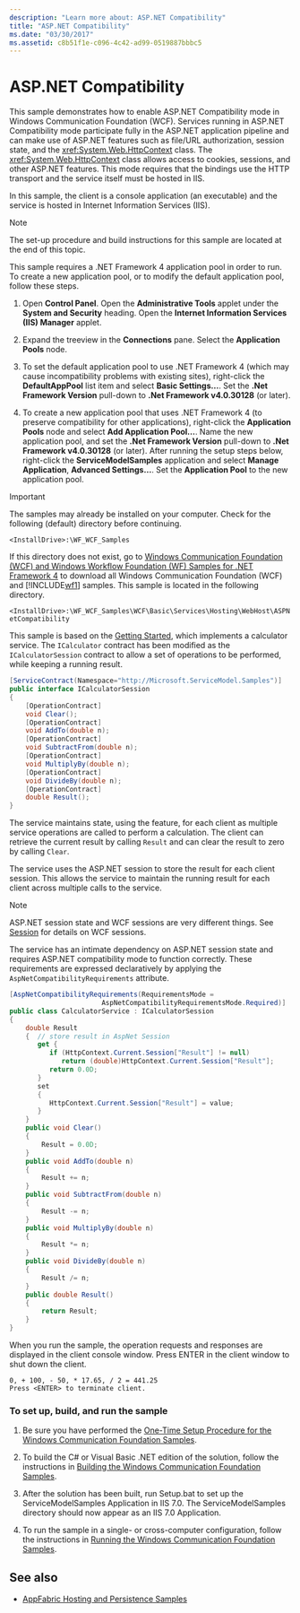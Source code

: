 ```yaml
---
description: "Learn more about: ASP.NET Compatibility"
title: "ASP.NET Compatibility"
ms.date: "03/30/2017"
ms.assetid: c8b51f1e-c096-4c42-ad99-0519887bbbc5
---
```

# ASP.NET Compatibility

This sample demonstrates how to enable ASP.NET Compatibility mode in Windows Communication Foundation (WCF). Services running in ASP.NET Compatibility mode participate fully in the ASP.NET application pipeline and can make use of ASP.NET features such as file/URL authorization, session state, and the <xref:System.Web.HttpContext> class. The <xref:System.Web.HttpContext> class allows access to cookies, sessions, and other ASP.NET features. This mode requires that the bindings use the HTTP transport and the service itself must be hosted in IIS.

In this sample, the client is a console application (an executable) and the service is hosted in Internet Information Services (IIS).

> [!NOTE]
> The set-up procedure and build instructions for this sample are located at the end of this topic.

This sample requires a .NET Framework 4 application pool in order to run. To create a new application pool, or to modify the default application pool, follow these steps.

1. Open **Control Panel**.  Open the **Administrative Tools** applet under the **System and Security** heading. Open the **Internet Information Services (IIS) Manager** applet.

2. Expand the treeview in the **Connections** pane. Select the **Application Pools** node.

3. To set the default application pool to use .NET Framework 4 (which may cause incompatibility problems with existing sites), right-click the **DefaultAppPool** list item and select **Basic Settings…**. Set the **.Net Framework Version** pull-down to **.Net Framework v4.0.30128** (or later).

4. To create a new application pool that uses .NET Framework 4 (to preserve compatibility for other applications), right-click the **Application Pools** node and select **Add Application Pool…**. Name the new application pool, and set the **.Net Framework Version** pull-down to **.Net Framework v4.0.30128** (or later). After running the setup steps below, right-click the **ServiceModelSamples** application and select **Manage Application**, **Advanced Settings…**. Set the **Application Pool** to the new application pool.

> [!IMPORTANT]
> The samples may already be installed on your computer. Check for the following (default) directory before continuing.
>
> `<InstallDrive>:\WF_WCF_Samples`
>
> If this directory does not exist, go to [Windows Communication Foundation (WCF) and Windows Workflow Foundation (WF) Samples for .NET Framework 4](https://www.microsoft.com/download/details.aspx?id=21459) to download all Windows Communication Foundation (WCF) and [!INCLUDE[wf1](../../../../includes/wf1-md.md)] samples. This sample is located in the following directory.
>
> `<InstallDrive>:\WF_WCF_Samples\WCF\Basic\Services\Hosting\WebHost\ASPNetCompatibility`

This sample is based on the [Getting Started](getting-started-sample.md), which implements a calculator service. The `ICalculator` contract has been modified as the `ICalculatorSession` contract to allow a set of operations to be performed, while keeping a running result.

```csharp
[ServiceContract(Namespace="http://Microsoft.ServiceModel.Samples")]
public interface ICalculatorSession
{
    [OperationContract]
    void Clear();
    [OperationContract]
    void AddTo(double n);
    [OperationContract]
    void SubtractFrom(double n);
    [OperationContract]
    void MultiplyBy(double n);
    [OperationContract]
    void DivideBy(double n);
    [OperationContract]
    double Result();
}
```

The service maintains state, using the feature, for each client as multiple service operations are called to perform a calculation. The client can retrieve the current result by calling `Result` and can clear the result to zero by calling `Clear`.

The service uses the ASP.NET session to store the result for each client session. This allows the service to maintain the running result for each client across multiple calls to the service.

> [!NOTE]
> ASP.NET session state and WCF sessions are very different things. See [Session](session.md) for details on WCF sessions.

The service has an intimate dependency on ASP.NET session state and requires ASP.NET compatibility mode to function correctly. These requirements are expressed declaratively by applying the `AspNetCompatibilityRequirements` attribute.

```csharp
[AspNetCompatibilityRequirements(RequirementsMode =
                       AspNetCompatibilityRequirementsMode.Required)]
public class CalculatorService : ICalculatorSession
{
    double Result
    {  // store result in AspNet Session
       get {
          if (HttpContext.Current.Session["Result"] != null)
             return (double)HttpContext.Current.Session["Result"];
          return 0.0D;
       }
       set
       {
          HttpContext.Current.Session["Result"] = value;
       }
    }
    public void Clear()
    {
        Result = 0.0D;
    }
    public void AddTo(double n)
    {
        Result += n;
    }
    public void SubtractFrom(double n)
    {
        Result -= n;
    }
    public void MultiplyBy(double n)
    {
        Result *= n;
    }
    public void DivideBy(double n)
    {
        Result /= n;
    }
    public double Result()
    {
        return Result;
    }
}
```

When you run the sample, the operation requests and responses are displayed in the client console window. Press ENTER in the client window to shut down the client.

```console
0, + 100, - 50, * 17.65, / 2 = 441.25
Press <ENTER> to terminate client.
```

### To set up, build, and run the sample

1. Be sure you have performed the [One-Time Setup Procedure for the Windows Communication Foundation Samples](one-time-setup-procedure-for-the-wcf-samples.md).

2. To build the C# or Visual Basic .NET edition of the solution, follow the instructions in [Building the Windows Communication Foundation Samples](building-the-samples.md).

3. After the solution has been built, run Setup.bat to set up the ServiceModelSamples Application in IIS 7.0. The ServiceModelSamples directory should now appear as an IIS 7.0 Application.

4. To run the sample in a single- or cross-computer configuration, follow the instructions in [Running the Windows Communication Foundation Samples](running-the-samples.md).

## See also

- [AppFabric Hosting and Persistence Samples](/previous-versions/appfabric/ff383418(v=azure.10))
